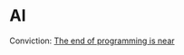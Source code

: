 # AI

Conviction: [The end of programming is near](https://mm.dreamineering.com/docs/value/wisdom/big-picture-convictions#software)
